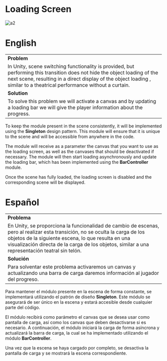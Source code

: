 # Loading Screen
![a2](https://github.com/OsmareDev/OsmareUnityModules/assets/50903643/944dd90a-c61e-4a05-aab9-d3e19ae7c484)

# English

<table>
   <tr><td><b>Problem</b></td></tr>
   <tr><td>In Unity, scene switching functionality is provided, but performing this transition does not hide the object loading of the next scene, resulting in a direct display of the object loading , similar to a theatrical performance without a curtain.</td></tr>
   <tr><td><b>Solution</b></td></tr>
   <tr><td>To solve this problem we will activate a canvas and by updating a loading bar we will give the player information about the progress.</td></tr>
</table>

To keep the module present in the scene consistently, it will be implemented using the **Singleton** design pattern. This module will ensure that it is unique to the scene and will be accessible from anywhere in the code.

The module will receive as a parameter the canvas that you want to use as the loading screen, as well as the canvases that should be deactivated if necessary. The module will then start loading asynchronously and update the loading bar, which has been implemented using the **BarController** module.

Once the scene has fully loaded, the loading screen is disabled and the corresponding scene will be displayed.

# Español

<table>
  <tr><td><b>Problema</b></td></tr>
  <tr><td>En Unity, se proporciona la funcionalidad de cambio de escenas, pero al realizar esta transición, no se oculta la carga de los objetos de la siguiente escena, lo que resulta en una visualización directa de la carga de los objetos, similar a una representación teatral sin telón.</td></tr>
  <tr><td><b>Solución</b></td></tr>
  <tr><td>Para solventar este problema activaremos un canvas y actualizando una barra de carga daremos información al jugador del progreso.</td></tr>
</table>

Para mantener el módulo presente en la escena de forma constante, se implementará utilizando el patrón de diseño **Singleton**. Este módulo se asegurará de ser único en la escena y estará accesible desde cualquier parte del código.

El módulo recibirá como parámetro el canvas que se desea usar como pantalla de carga, así como los canvas que deben desactivarse si es necesario. A continuación, el módulo iniciará la carga de forma asíncrona y actualizará la barra de carga, la cual se ha implementado utilizando el módulo **BarController**.

Una vez que la escena se haya cargado por completo, se desactiva la pantalla de carga y se mostrará la escena correspondiente.
